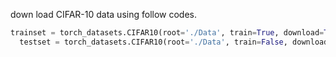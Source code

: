 down load CIFAR-10 data using follow codes.

```py
trainset = torch_datasets.CIFAR10(root='./Data', train=True, download=True)
  testset = torch_datasets.CIFAR10(root='./Data', train=False, download=True)
```

